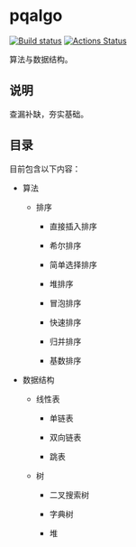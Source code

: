 # pqalgo

[![Build status](https://ci.appveyor.com/api/projects/status/gtji06d9u8bhocrc?svg=true)](https://ci.appveyor.com/project/paoqi1997/pqalgo)
[![Actions Status](https://github.com/paoqi1997/pqalgo/workflows/CI/badge.svg)](https://github.com/paoqi1997/pqalgo/actions?query=workflow%3ACI)

算法与数据结构。

## 说明

查漏补缺，夯实基础。

## 目录

目前包含以下内容：

+ 算法

    + 排序

        + 直接插入排序

        + 希尔排序

        + 简单选择排序

        + 堆排序

        + 冒泡排序

        + 快速排序

        + 归并排序

        + 基数排序

+ 数据结构

    + 线性表

        + 单链表

        + 双向链表

        + 跳表

    + 树

        + 二叉搜索树

        + 字典树

        + 堆
